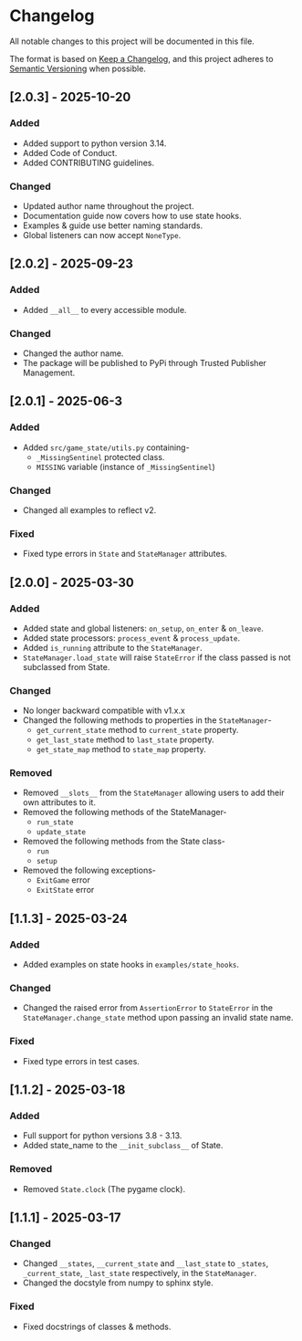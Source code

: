 # Changelog

All notable changes to this project will be documented in this file.

The format is based on [Keep a Changelog](https://keepachangelog.com/en/1.1.0/),
and this project adheres to [Semantic Versioning](https://semver.org/spec/v2.0.0.html) when possible.

## [2.0.3] - 2025-10-20

### Added

- Added support to python version 3.14.
- Added Code of Conduct.
- Added CONTRIBUTING guidelines.

### Changed

- Updated author name throughout the project.
- Documentation guide now covers how to use state hooks.
- Examples & guide use better naming standards.
- Global listeners can now accept `NoneType`.

## [2.0.2] - 2025-09-23

### Added

- Added `__all__` to every accessible module.

### Changed

- Changed the author name.
- The package will be published to PyPi through Trusted Publisher Management.

## [2.0.1] - 2025-06-3

### Added

- Added `src/game_state/utils.py` containing-
  - `_MissingSentinel` protected class.
  - `MISSING` variable (instance of `_MissingSentinel`)

### Changed

- Changed all examples to reflect v2.

### Fixed

- Fixed type errors in `State` and `StateManager` attributes.

## [2.0.0] - 2025-03-30

### Added

- Added state and global listeners: `on_setup`, `on_enter` & `on_leave`.
- Added state processors: `process_event` & `process_update`.
- Added `is_running` attribute to the `StateManager`.
- `StateManager.load_state` will raise `StateError` if the class passed is not subclassed from State.

### Changed

- No longer backward compatible with v1.x.x
- Changed the following methods to properties in the `StateManager`-
  - `get_current_state` method to `current_state` property.
  - `get_last_state` method to `last_state` property.
  - `get_state_map` method to `state_map` property.

### Removed

- Removed `__slots__` from the `StateManager` allowing users to add their own attributes to it.
- Removed the following methods of the StateManager-
  - `run_state`
  - `update_state`
- Removed the following methods from the State class-
  - `run`
  - `setup`
- Removed the following exceptions-
  - `ExitGame` error
  - `ExitState` error

## [1.1.3] - 2025-03-24

### Added

- Added examples on state hooks in `examples/state_hooks`.

### Changed

- Changed the raised error from `AssertionError` to `StateError` in the `StateManager.change_state` method upon passing an invalid state name.

### Fixed

- Fixed type errors in test cases.

## [1.1.2] - 2025-03-18

### Added

- Full support for python versions 3.8 - 3.13.
- Added state_name to the `__init_subclass__` of State.

### Removed

- Removed `State.clock` (The pygame clock).

## [1.1.1] - 2025-03-17

### Changed

- Changed `__states`, `__current_state` and `__last_state` to `_states`, `_current_state`, `_last_state` respectively, in the `StateManager`.
- Changed the docstyle from numpy to sphinx style.

### Fixed

- Fixed docstrings of classes & methods.
